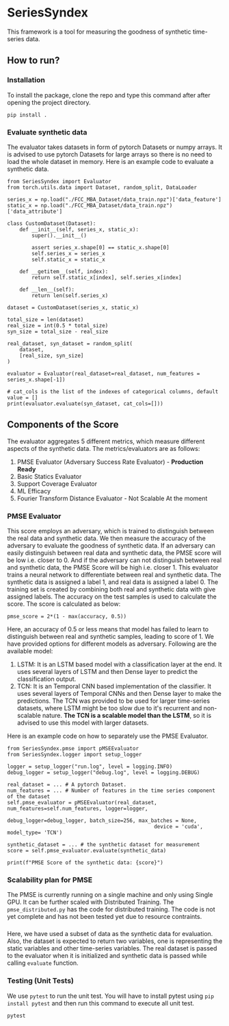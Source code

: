# SeriesSyndex

This framework is a tool for measuring the goodness of synthetic time-series data. 

## How to run?

### Installation
To install the package, clone the repo and type this command after after opening the project directory.
```
pip install .
```

### Evaluate synthetic data
The evaluator takes datasets in form of pytorch Datasets or numpy arrays. It is advised to use pytorch Datasets for large arrays so there is no need to load the whole dataset in memory.
Here is an example code to evaluate a synthetic data.
```
from SeriesSyndex import Evaluator
from torch.utils.data import Dataset, random_split, DataLoader

series_x = np.load("./FCC_MBA_Dataset/data_train.npz")['data_feature']
static_x = np.load("./FCC_MBA_Dataset/data_train.npz")['data_attribute']

class CustomDataset(Dataset):
    def __init__(self, series_x, static_x):
        super().__init__()
        
        assert series_x.shape[0] == static_x.shape[0]
        self.series_x = series_x
        self.static_x = static_x
        
    def __getitem__(self, index):
        return self.static_x[index], self.series_x[index]
    
    def __len__(self):
        return len(self.series_x)

dataset = CustomDataset(series_x, static_x)

total_size = len(dataset)
real_size = int(0.5 * total_size) 
syn_size = total_size - real_size 

real_dataset, syn_dataset = random_split(
    dataset, 
    [real_size, syn_size]
)

evaluator = Evaluator(real_dataset=real_dataset, num_features = series_x.shape[-1])

# cat_cols is the list of the indexes of categorical columns, default value = []
print(evaluator.evaluate(syn_dataset, cat_cols=[]))
```

## Components of the Score
The evaluator aggregates 5 different metrics, which measure different aspects of the synthetic data. The metrics/evaluators are as follows:
1. PMSE Evaluator (Adversary Success Rate Evaluator) - **Production Ready**
2. Basic Statics Evaluator
3. Support Coverage Evaluator
4. ML Efficacy
5. Fourier Transform Distance Evaluator - Not Scalable At the moment

### PMSE Evaluator
This score employs an adversary, which is trained to distinguish between the real data and synthetic data. We then measure the accuracy of the adversary to evaluate the goodness of synthetic data. If an adversary can easily distinguish between real data and synthetic data, the PMSE score will be low i.e. closer to 0. And if the adversary can not distinguish between real and synthetic data, the PMSE Score will be high i.e. closer 1. 
This evaluator trains a neural network to differentiate between real and synthetic data. The synthetic data is assigned a label 1, and real data is assigned a label 0. The training set is created by combining both real and synthetic data with give assigned labels. The accuracy on the test samples is used to calculate the score. The score is calculated as below:
```
pmse_score = 2*(1 - max(accuracy, 0.5))
```
Here, an accuracy of 0.5 or less means that model has failed to learn to distinguish between real and synthetic samples, leading to score of 1.
We have provided options for different models as adversary. Following are the available model:
1. LSTM: It is an LSTM based model with a classification layer at the end. It uses several layers of LSTM and then Dense layer to predict the classification output.
2. TCN: It is an Temporal CNN based implementation of the classifier. It uses several layers of Temporal CNNs and then Dense layer to make the predictions. The TCN was provided to be used for larger time-series datasets, where LSTM might be too slow due to it's recurrent and non-scalable nature. **The TCN is a scalable model than the LSTM**, so it is advised to use this model with larger datasets.

Here is an example code on how to separately use the PMSE Evaluator.

```
from SeriesSyndex.pmse import pMSEEvaluator
from SeriesSyndex.logger import setup_logger

logger = setup_logger("run.log", level = logging.INFO)
debug_logger = setup_logger("debug.log", level = logging.DEBUG)

real_dataset = ... # A pytorch Dataset.
num_features = ... # Number of features in the time series component of the dataset
self.pmse_evaluator = pMSEEvaluator(real_dataset, num_features=self.num_features, logger=logger, 
                                                debug_logger=debug_logger, batch_size=256, max_batches = None,
                                                device = 'cuda', model_type= 'TCN')

synthetic_dataset = ... # the synthetic dataset for measurement
score = self.pmse_evaluator.evaluate(synthetic_data)

print(f"PMSE Score of the synthetic data: {score}")
```

### Scalability plan for PMSE
The PMSE is currently running on a single machine and only using Single GPU. It can be further scaled with Distributed Training.
The ```pmse_distributed.py``` has the code for distributed training. The code is not yet complete and has not been tested yet due to resource contraints.

###




Here, we have used a subset of data as the synthetic data for evaluation. Also, the dataset is expected to return two variables, one is representing the static variables and other time-series variables. 
The real dataset is passed to the evaluator when it is initialized and synthetic data is passed while calling ```evaluate``` function.

### Testing (Unit Tests)
We use ```pytest``` to run the unit test. You will have to install pytest using ```pip install pytest``` and then run this command to execute all unit test.
```
pytest
```
